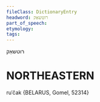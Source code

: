 ```yaml
---
fileClass: DictionaryEntry
headword: רוטשאַק
part_of_speech: 
etymology: 
tags: 
---
```

רוטשאַק

NORTHEASTERN
==============

ruˈčak {BELARUS, Gomel, 52314}